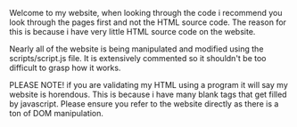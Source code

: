 Welcome to my website, when looking through the code i recommend you look through the pages first and not the 
HTML source code. The reason for this is because i have very little HTML source code on the website. 

Nearly all of the website is being manipulated and modified using the scripts/script.js file. It is extensively commented
so it shouldn't be too difficult to grasp how it works.

PLEASE NOTE!
if you are validating my HTML using a program it will say my website is horendous. This is because i have many
blank tags that get filled by javascript. Please ensure you refer to the website directly as there is a ton of
DOM manipulation.


